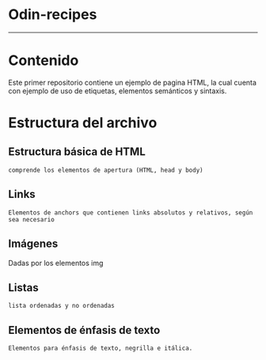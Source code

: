 # Odin-recipes

---

# Contenido

Este primer repositorio contiene un ejemplo de pagina HTML, la cual cuenta con ejemplo de uso de etiquetas, elementos semánticos y sintaxis.

# Estructura del archivo

## Estructura básica de HTML
    comprende los elementos de apertura (HTML, head y body)
## Links
    Elementos de anchors que contienen links absolutos y relativos, según sea necesario
## Imágenes
 Dadas por los elementos img
## Listas
    lista ordenadas y no ordenadas
## Elementos de énfasis de texto
    Elementos para énfasis de texto, negrilla e itálica.

